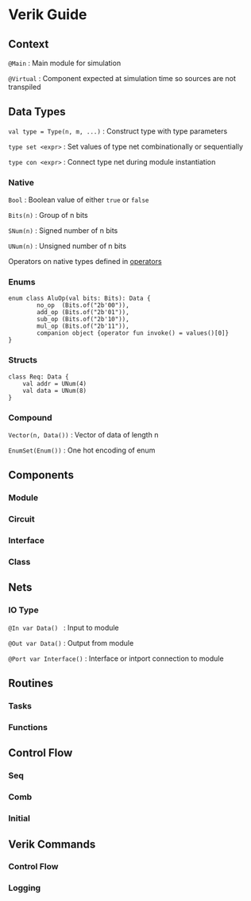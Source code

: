 # Verik Guide

## Context

`@Main` : Main module for simulation

`@Virtual` : Component expected at simulation time so sources are not transpiled

## Data Types

`val type = Type(n, m, ...)` : Construct type with type parameters

`type set <expr>` : Set values of type net combinationally or sequentially

`type con <expr>` : Connect type net during module instantiation

### Native

`Bool` : Boolean value of either `true` or `false`

`Bits(n)` : Group of n bits

`SNum(n)` :   Signed number of n bits

`UNum(n)` : Unsigned number of n bits

Operators on native types defined in [operators](res/operators.md)

### Enums

```
enum class AluOp(val bits: Bits): Data {
        no_op  (Bits.of("2b'00")),
        add_op (Bits.of("2b'01")),
        sub_op (Bits.of("2b'10")),
        mul_op (Bits.of("2b'11")),
        companion object {operator fun invoke() = values()[0]}
}
```

### Structs

```
class Req: Data {
    val addr = UNum(4)
    val data = UNum(8)
}
```

### Compound

`Vector(n, Data())` : Vector of data of length n

`EnumSet(Enum())` : One hot encoding of enum

## Components

### Module

### Circuit

### Interface

### Class

## Nets

### IO Type

`@In var Data() ` : Input to module

`@Out var Data()` : Output from module

`@Port var Interface()` : Interface or intport connection to module

## Routines

### Tasks

### Functions

## Control Flow

### Seq

### Comb

### Initial

## Verik Commands

### Control Flow

### Logging
